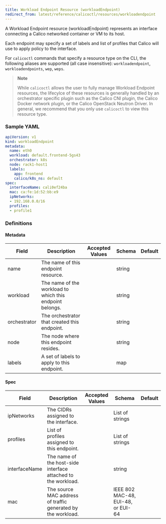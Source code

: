 ```yaml
---
title: Workload Endpoint Resource (workloadEndpoint)
redirect_from: latest/reference/calicoctl/resources/workloadendpoint
---
```


A Workload Endpoint resource (workloadEndpoint) represents an interface 
connecting a Calico networked container or VM to its host.

Each endpoint may specify a set of labels and list of profiles that Calico will use 
to apply policy to the interface.

For `calicoctl` commands that specify a resource type on the CLI, the following
aliases are supported (all case insensitive): `workloadendpoint`, `workloadendpoints`, `wep`, `weps`.

> **Note**
>
> While `calicoctl` allows the user to fully manage Workload Endpoint resources,
the lifecylce of these resources is generally handled by an orchestrator specific 
plugin such as the Calico CNI plugin, the Calico Docker network plugin, 
or the Calico OpenStack Neutron Driver.  In general, we recommend that you only
use `calicoctl` to view this resource type.

### Sample YAML

```yaml
apiVersion: v1
kind: workloadEndpoint
metadata:
  name: eth0 
  workload: default.frontend-5gs43
  orchestrator: k8s
  node: rack1-host1
  labels:
    app: frontend
    calico/k8s_ns: default
spec:
  interfaceName: cali0ef24ba
  mac: ca:fe:1d:52:bb:e9 
  ipNetworks:
  - 192.168.0.0/16
  profiles:
  - profile1
```

### Definitions

#### Metadata

| Field       | Description                 | Accepted Values   | Schema | Default    |
|-------------|-----------------------------|-------------------|--------|------------|
| name           | The name of this endpoint resource.                     |  | string |
| workload       | The name of the workload to which this endpoint belongs. |  | string |
| orchestrator   | The orchestrator that created this endpoint.  |  | string |
| node           | The node where this endpoint resides.   |  | string |
| labels         | A set of labels to apply to this endpoint.              |  | map |

#### Spec

| Field       | Description                 | Accepted Values   | Schema | Default    |
|-------------|-----------------------------|-------------------|--------|------------|
| ipNetworks    | The CIDRs assigned to the interface. |  | List of strings |
| profiles      | List of profiles assigned to this endpoint.             | | List of strings |
| interfaceName | The name of the host-side interface attached to the workload. | | string |
| mac           | The source MAC address of traffic generated by the workload. | | IEEE 802 MAC-48, EUI-48, or EUI-64 |
